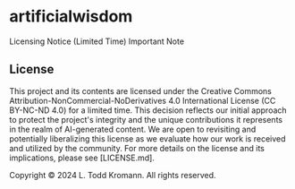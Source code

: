 # artificialwisdom

Licensing Notice (Limited Time)
Important Note

## License
This project and its contents are licensed under the Creative Commons Attribution-NonCommercial-NoDerivatives 4.0 International License (CC BY-NC-ND 4.0) for a limited time. This decision reflects our initial approach to protect the project's integrity and the unique contributions it represents in the realm of AI-generated content. We are open to revisiting and potentially liberalizing this license as we evaluate how our work is received and utilized by the community. For more details on the license and its implications, please see [LICENSE.md].

Copyright © 2024 L. Todd Kromann. All rights reserved.
